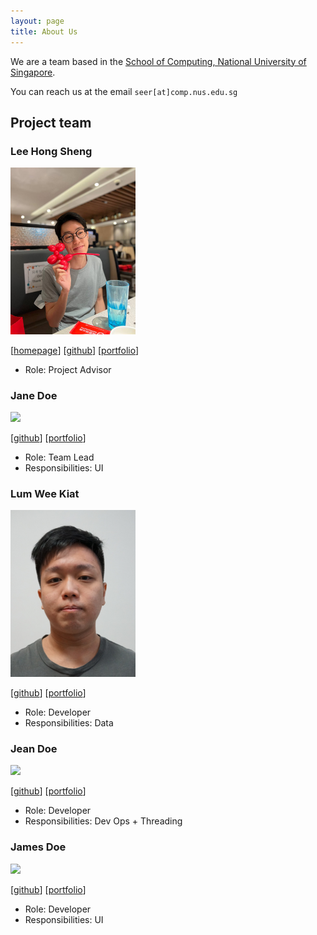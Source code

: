 ```yaml
---
layout: page
title: About Us
---
```


We are a team based in the [School of Computing, National University of Singapore](http://www.comp.nus.edu.sg).

You can reach us at the email `seer[at]comp.nus.edu.sg`

## Project team

### Lee Hong Sheng

<img src="images/hongshenggg.png" width="200px">

[[homepage](http://www.comp.nus.edu.sg/~damithch)]
[[github](https://github.com/hongshenggg)]
[[portfolio](team/hongshenggg.md)]

* Role: Project Advisor

### Jane Doe

<img src="images/johndoe.png" width="200px">

[[github](http://github.com/johndoe)]
[[portfolio](team/johndoe.md)]

* Role: Team Lead
* Responsibilities: UI

### Lum Wee Kiat

<img src="images/weekiat-douze.png" width="200px">

[[github](http://github.com/weekiat-douze)] [[portfolio](team/weekiat-douze.md)]

* Role: Developer
* Responsibilities: Data

### Jean Doe

<img src="images/johndoe.png" width="200px">

[[github](http://github.com/johndoe)]
[[portfolio](team/johndoe.md)]

* Role: Developer
* Responsibilities: Dev Ops + Threading

### James Doe

<img src="images/johndoe.png" width="200px">

[[github](http://github.com/johndoe)]
[[portfolio](team/johndoe.md)]

* Role: Developer
* Responsibilities: UI
